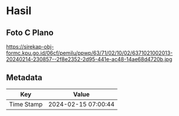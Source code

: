 # Hasil

## Foto C Plano

https://sirekap-obj-formc.kpu.go.id/06cf/pemilu/ppwp/63/71/02/10/02/6371021002013-20240214-230857--2f8e2352-2d95-441e-ac48-14ae68d4720b.jpg


## Metadata

| Key        | Value               |
| ---------- | ------------------- |
| Time Stamp | 2024-02-15 07:00:44 |



